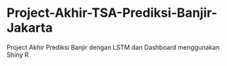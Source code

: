 # Project-Akhir-TSA-Prediksi-Banjir-Jakarta
Project Akhir Prediksi Banjir dengan LSTM dan Dashboard menggunakan Shiny R
